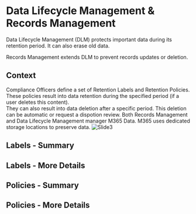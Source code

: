 # Data Lifecycle Management & Records Management

Data Lifecycle Management (DLM) protects important data during its retention period. 
It can also erase old data. 

Records Management extends DLM to prevent records updates or deletion.

## Context
Compliance Officers define a set of Retention Labels and Retention Policies.  
These policies result into data retention during the specified period (if a user deletes this content).  
They can also result into data deletion after a specific period. This deletion can be automatic or request a dispotion review. 
Both Records Management and Data Lifecycle Management manager M365 Data.
M365 uses dedicated storage locations to preserve data.
![Slide3](https://user-images.githubusercontent.com/104838111/183934326-4e3e6492-34a4-46a1-a72c-57a6b2276dd4.png)

## Labels - Summary

## Labels - More Details

## Policies - Summary

## Policies - More Details
